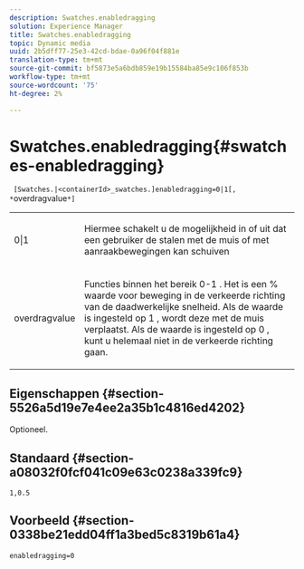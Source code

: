 ```yaml
---
description: Swatches.enabledragging
solution: Experience Manager
title: Swatches.enabledragging
topic: Dynamic media
uuid: 2b5dff77-25e3-42cd-bdae-0a96f04f881e
translation-type: tm+mt
source-git-commit: bf5873e5a6bdb859e19b15584ba85e9c106f853b
workflow-type: tm+mt
source-wordcount: '75'
ht-degree: 2%

---
```



# Swatches.enabledragging{#swatches-enabledragging}

` [Swatches.|<containerId>_swatches.]enabledragging=0|1[, *`overdragvalue`*]`

<table id="table_B1363BFD20204093AAB326A1AB503B93"> 
 <tbody> 
  <tr> 
   <td> <p> <span class="codeph"> 0|1  </span> </p> </td> 
   <td> <p> Hiermee schakelt u de mogelijkheid in of uit dat een gebruiker de stalen met de muis of met aanraakbewegingen kan schuiven </p> </td> 
  </tr> 
  <tr> 
   <td> <p> <span class="codeph"> <span class="varname"> overdragvalue  </span> </span> </p> </td> 
   <td> <p> Functies binnen het bereik <span class="codeph"> 0-1 </span>. Het is een <span class="codeph"> % </span> waarde voor beweging in de verkeerde richting van de daadwerkelijke snelheid. Als de waarde is ingesteld op <span class="codeph"> 1 </span>, wordt deze met de muis verplaatst. Als de waarde is ingesteld op <span class="codeph"> 0 </span>, kunt u helemaal niet in de verkeerde richting gaan. </p> </td> 
  </tr> 
 </tbody> 
</table>

## Eigenschappen {#section-5526a5d19e7e4ee2a35b1c4816ed4202}

Optioneel.

## Standaard {#section-a08032f0fcf041c09e63c0238a339fc9}

`1,0.5`

## Voorbeeld {#section-0338be21edd04ff1a3bed5c8319b61a4}

`enabledragging=0`
